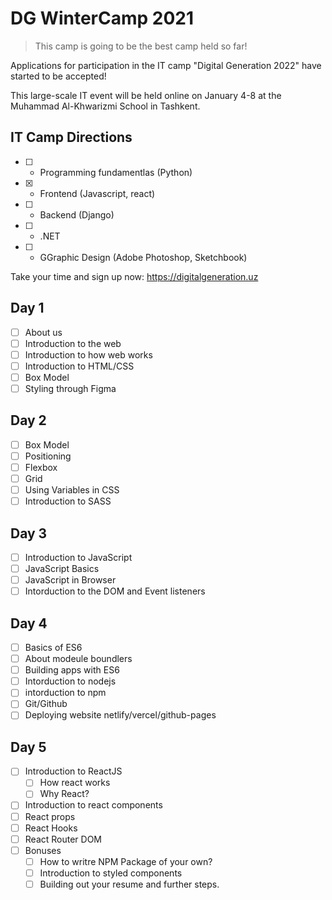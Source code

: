 # DG WinterCamp 2021

> This camp is going to be the best camp held so far!

Applications for participation in the IT camp "Digital Generation 2022" have started to be accepted!

This large-scale IT event will be held online on January 4-8 at the Muhammad Al-Khwarizmi School in Tashkent.

## IT Camp Directions

- [ ] - Programming fundamentlas (Python)
- [x] - Frontend (Javascript, react)
- [ ] - Backend (Django)
- [ ] - .NET
- [ ] - GGraphic Design (Adobe Photoshop, Sketchbook)

Take your time and sign up now: https://digitalgeneration.uz

## Day 1

- [ ] About us
- [ ] Introduction to the web
- [ ] Introduction to how web works
- [ ] Introduction to HTML/CSS
- [ ] Box Model
- [ ] Styling through Figma

## Day 2

- [ ] Box Model
- [ ] Positioning
- [ ] Flexbox
- [ ] Grid
- [ ] Using Variables in CSS
- [ ] Introduction to SASS

## Day 3

- [ ] Introduction to JavaScript
- [ ] JavaScript Basics
- [ ] JavaScript in Browser
- [ ] Intorduction to the DOM and Event listeners

## Day 4

- [ ] Basics of ES6
- [ ] About modeule boundlers
- [ ] Building apps with ES6
- [ ] Intorduction to nodejs
- [ ] intorduction to npm
- [ ] Git/Github
- [ ] Deploying website netlify/vercel/github-pages

## Day 5

- [ ] Introduction to ReactJS
  - [ ] How react works
  - [ ] Why React?
- [ ] Introduction to react components
- [ ] React props
- [ ] React Hooks
- [ ] React Router DOM
- [ ] Bonuses
  - [ ] How to writre NPM Package of your own?
  - [ ] Introduction to styled components
  - [ ] Building out your resume and further steps.
